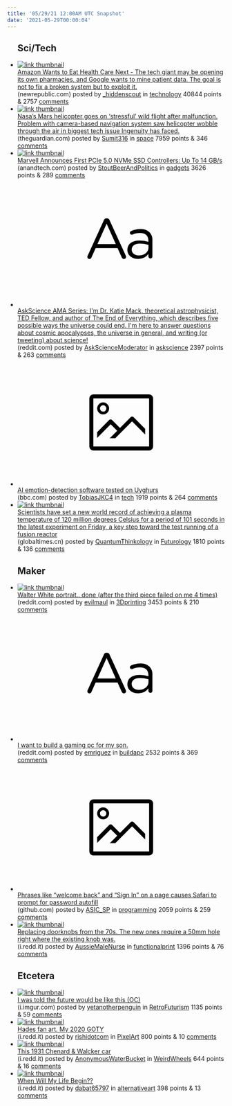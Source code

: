 ```yaml
---
title: '05/29/21 12:00AM UTC Snapshot'
date: '2021-05-29T00:00:04'
---
```

<ul>
<h2>Sci/Tech</h2>

<li><a href='https://newrepublic.com/article/162553/amazon-care-pharmacy-big-tech-universal-healthcare'><img src='https://b.thumbs.redditmedia.com/Sp1PBJdb5MHJBSOKHTZcmXGqh9T9Ybj1yrGyaYZy_hc.jpg' alt='link thumbnail'></a><div><div class='linkTitle'><a href='https://newrepublic.com/article/162553/amazon-care-pharmacy-big-tech-universal-healthcare'>Amazon Wants to Eat Health Care Next - The tech giant may be opening its own pharmacies, and Google wants to mine patient data. The goal is not to fix a broken system but to exploit it.</a></div>(newrepublic.com) posted by <a href='https://www.reddit.com/user/_hiddenscout'>_hiddenscout</a> in <a href='https://www.reddit.com/r/technology'>technology</a> 40844 points & 2757 <a href='https://www.reddit.com/r/technology/comments/nmxajr/amazon_wants_to_eat_health_care_next_the_tech/'>comments</a></div></li>

<li><a href='https://www.theguardian.com/science/2021/may/28/nasa-mars-helicopter-goes-on-stressful-wild-flight-after-malfunction-ingenuity'><img src='https://a.thumbs.redditmedia.com/tgJKBEiZw0UtVVxy92KOjy-JN8z4wlEwt9_LLNG-Xk8.jpg' alt='link thumbnail'></a><div><div class='linkTitle'><a href='https://www.theguardian.com/science/2021/may/28/nasa-mars-helicopter-goes-on-stressful-wild-flight-after-malfunction-ingenuity'>Nasa’s Mars helicopter goes on ‘stressful’ wild flight after malfunction. Problem with camera-based navigation system saw helicopter wobble through the air in biggest tech issue Ingenuity has faced.</a></div>(theguardian.com) posted by <a href='https://www.reddit.com/user/Sumit316'>Sumit316</a> in <a href='https://www.reddit.com/r/space'>space</a> 7959 points & 346 <a href='https://www.reddit.com/r/space/comments/nmz4ov/nasas_mars_helicopter_goes_on_stressful_wild/'>comments</a></div></li>

<li><a href='https://www.anandtech.com/show/16703/marvell-announces-first-pcie-50-nvme-ssd-controllers'><img src='https://b.thumbs.redditmedia.com/fIf2OI_gu3iCcGB-gs0TU4FMECglkPqQ9VmiUunymnA.jpg' alt='link thumbnail'></a><div><div class='linkTitle'><a href='https://www.anandtech.com/show/16703/marvell-announces-first-pcie-50-nvme-ssd-controllers'>Marvell Announces First PCIe 5.0 NVMe SSD Controllers: Up To 14 GB/s</a></div>(anandtech.com) posted by <a href='https://www.reddit.com/user/StoutBeerAndPolitics'>StoutBeerAndPolitics</a> in <a href='https://www.reddit.com/r/gadgets'>gadgets</a> 3626 points & 289 <a href='https://www.reddit.com/r/gadgets/comments/nmquyv/marvell_announces_first_pcie_50_nvme_ssd/'>comments</a></div></li>

<li><a href='https://www.reddit.com/r/askscience/comments/nmvafn/askscience_ama_series_im_dr_katie_mack/'><svg version='1.1' viewBox='-34 -12 104 64' preserveAspectRatio='xMidYMid slice' xmlns='http://www.w3.org/2000/svg' xmlns:xlink='http://www.w3.org/1999/xlink'>
    <title>text link thumbnail</title>
    <path d='M12.19,8.84a1.45,1.45,0,0,0-1.4-1h-.12a1.46,1.46,0,0,0-1.42,1L1.14,26.56a1.29,1.29,0,0,0-.14.59,1,1,0,0,0,1,1,1.12,1.12,0,0,0,1.08-.77l2.08-4.65h11l2.08,4.59a1.24,1.24,0,0,0,1.12.83,1.08,1.08,0,0,0,1.08-1.08,1.64,1.64,0,0,0-.14-.57ZM6.08,20.71l4.59-10.22,4.6,10.22Z'>
    </path>
    <path d='M32.24,14.78A6.35,6.35,0,0,0,27.6,13.2a11.36,11.36,0,0,0-4.7,1,1,1,0,0,0-.58.89,1,1,0,0,0,.94.92,1.23,1.23,0,0,0,.39-.08,8.87,8.87,0,0,1,3.72-.81c2.7,0,4.28,1.33,4.28,3.92v.5a15.29,15.29,0,0,0-4.42-.61c-3.64,0-6.14,1.61-6.14,4.64v.05c0,2.95,2.7,4.48,5.37,4.48a6.29,6.29,0,0,0,5.19-2.48V26.9a1,1,0,0,0,1,1,1,1,0,0,0,1-1.06V19A5.71,5.71,0,0,0,32.24,14.78Zm-.56,7.7c0,2.28-2.17,3.89-4.81,3.89-1.94,0-3.61-1.06-3.61-2.86v-.06c0-1.8,1.5-3,4.2-3a15.2,15.2,0,0,1,4.22.61Z'>
    </path>
    </svg></a><div><div class='linkTitle'><a href='https://www.reddit.com/r/askscience/comments/nmvafn/askscience_ama_series_im_dr_katie_mack/'>AskScience AMA Series: I'm Dr. Katie Mack, theoretical astrophysicist, TED Fellow, and author of The End of Everything, which describes five possible ways the universe could end. I'm here to answer questions about cosmic apocalypses, the universe in general, and writing (or tweeting) about science!</a></div>(reddit.com) posted by <a href='https://www.reddit.com/user/AskScienceModerator'>AskScienceModerator</a> in <a href='https://www.reddit.com/r/askscience'>askscience</a> 2397 points & 263 <a href='https://www.reddit.com/r/askscience/comments/nmvafn/askscience_ama_series_im_dr_katie_mack/'>comments</a></div></li>

<li><a href='https://www.bbc.com/news/technology-57101248'><svg version='1.1' viewBox='-34 -14 104 64' preserveAspectRatio='xMidYMid meet' xmlns='http://www.w3.org/2000/svg' xmlns:xlink='http://www.w3.org/1999/xlink'>
    <title>link thumbnail</title>
    <path d='M32,4H4A2,2,0,0,0,2,6V30a2,2,0,0,0,2,2H32a2,2,0,0,0,2-2V6A2,2,0,0,0,32,4ZM4,30V6H32V30Z'></path>
    <path d='M8.92,14a3,3,0,1,0-3-3A3,3,0,0,0,8.92,14Zm0-4.6A1.6,1.6,0,1,1,7.33,11,1.6,1.6,0,0,1,8.92,9.41Z'></path>
    <path d='M22.78,15.37l-5.4,5.4-4-4a1,1,0,0,0-1.41,0L5.92,22.9v2.83l6.79-6.79L16,22.18l-3.75,3.75H15l8.45-8.45L30,24V21.18l-5.81-5.81A1,1,0,0,0,22.78,15.37Z'></path>
    </svg></a><div><div class='linkTitle'><a href='https://www.bbc.com/news/technology-57101248'>AI emotion-detection software tested on Uyghurs</a></div>(bbc.com) posted by <a href='https://www.reddit.com/user/TobiasJKC4'>TobiasJKC4</a> in <a href='https://www.reddit.com/r/tech'>tech</a> 1919 points & 264 <a href='https://www.reddit.com/r/tech/comments/nmphqk/ai_emotiondetection_software_tested_on_uyghurs/'>comments</a></div></li>

<li><a href='https://www.globaltimes.cn/page/202105/1224755.shtml'><img src='https://a.thumbs.redditmedia.com/lxRw8mXUAy3MBhqv3RkJd5szdKysUZijlfw7w_gf6y8.jpg' alt='link thumbnail'></a><div><div class='linkTitle'><a href='https://www.globaltimes.cn/page/202105/1224755.shtml'>Scientists have set a new world record of achieving a plasma temperature of 120 million degrees Celsius for a period of 101 seconds in the latest experiment on Friday, a key step toward the test running of a fusion reactor</a></div>(globaltimes.cn) posted by <a href='https://www.reddit.com/user/QuantumThinkology'>QuantumThinkology</a> in <a href='https://www.reddit.com/r/Futurology'>Futurology</a> 1810 points & 136 <a href='https://www.reddit.com/r/Futurology/comments/nmxj23/scientists_have_set_a_new_world_record_of/'>comments</a></div></li>

<h2>Maker</h2>

<li><a href='https://www.reddit.com/gallery/nn009i'><img src='https://b.thumbs.redditmedia.com/nq9LZX9xSAfEBsAMH5OC1zpyB_zypUlNSfXwHY7Psqw.jpg' alt='link thumbnail'></a><div><div class='linkTitle'><a href='https://www.reddit.com/gallery/nn009i'>Walter White portrait.. done (after the third piece failed on me 4 times)</a></div>(reddit.com) posted by <a href='https://www.reddit.com/user/evilmaul'>evilmaul</a> in <a href='https://www.reddit.com/r/3Dprinting'>3Dprinting</a> 3453 points & 210 <a href='https://www.reddit.com/r/3Dprinting/comments/nn009i/walter_white_portrait_done_after_the_third_piece/'>comments</a></div></li>

<li><a href='https://www.reddit.com/r/buildapc/comments/nmrkj2/i_want_to_build_a_gaming_pc_for_my_son/'><svg version='1.1' viewBox='-34 -12 104 64' preserveAspectRatio='xMidYMid slice' xmlns='http://www.w3.org/2000/svg' xmlns:xlink='http://www.w3.org/1999/xlink'>
    <title>text link thumbnail</title>
    <path d='M12.19,8.84a1.45,1.45,0,0,0-1.4-1h-.12a1.46,1.46,0,0,0-1.42,1L1.14,26.56a1.29,1.29,0,0,0-.14.59,1,1,0,0,0,1,1,1.12,1.12,0,0,0,1.08-.77l2.08-4.65h11l2.08,4.59a1.24,1.24,0,0,0,1.12.83,1.08,1.08,0,0,0,1.08-1.08,1.64,1.64,0,0,0-.14-.57ZM6.08,20.71l4.59-10.22,4.6,10.22Z'>
    </path>
    <path d='M32.24,14.78A6.35,6.35,0,0,0,27.6,13.2a11.36,11.36,0,0,0-4.7,1,1,1,0,0,0-.58.89,1,1,0,0,0,.94.92,1.23,1.23,0,0,0,.39-.08,8.87,8.87,0,0,1,3.72-.81c2.7,0,4.28,1.33,4.28,3.92v.5a15.29,15.29,0,0,0-4.42-.61c-3.64,0-6.14,1.61-6.14,4.64v.05c0,2.95,2.7,4.48,5.37,4.48a6.29,6.29,0,0,0,5.19-2.48V26.9a1,1,0,0,0,1,1,1,1,0,0,0,1-1.06V19A5.71,5.71,0,0,0,32.24,14.78Zm-.56,7.7c0,2.28-2.17,3.89-4.81,3.89-1.94,0-3.61-1.06-3.61-2.86v-.06c0-1.8,1.5-3,4.2-3a15.2,15.2,0,0,1,4.22.61Z'>
    </path>
    </svg></a><div><div class='linkTitle'><a href='https://www.reddit.com/r/buildapc/comments/nmrkj2/i_want_to_build_a_gaming_pc_for_my_son/'>I want to build a gaming pc for my son.</a></div>(reddit.com) posted by <a href='https://www.reddit.com/user/emriguez'>emriguez</a> in <a href='https://www.reddit.com/r/buildapc'>buildapc</a> 2532 points & 369 <a href='https://www.reddit.com/r/buildapc/comments/nmrkj2/i_want_to_build_a_gaming_pc_for_my_son/'>comments</a></div></li>

<li><a href='https://github.com/livewire-ui/spotlight/issues/25'><svg version='1.1' viewBox='-34 -14 104 64' preserveAspectRatio='xMidYMid meet' xmlns='http://www.w3.org/2000/svg' xmlns:xlink='http://www.w3.org/1999/xlink'>
    <title>link thumbnail</title>
    <path d='M32,4H4A2,2,0,0,0,2,6V30a2,2,0,0,0,2,2H32a2,2,0,0,0,2-2V6A2,2,0,0,0,32,4ZM4,30V6H32V30Z'></path>
    <path d='M8.92,14a3,3,0,1,0-3-3A3,3,0,0,0,8.92,14Zm0-4.6A1.6,1.6,0,1,1,7.33,11,1.6,1.6,0,0,1,8.92,9.41Z'></path>
    <path d='M22.78,15.37l-5.4,5.4-4-4a1,1,0,0,0-1.41,0L5.92,22.9v2.83l6.79-6.79L16,22.18l-3.75,3.75H15l8.45-8.45L30,24V21.18l-5.81-5.81A1,1,0,0,0,22.78,15.37Z'></path>
    </svg></a><div><div class='linkTitle'><a href='https://github.com/livewire-ui/spotlight/issues/25'>Phrases like “welcome back” and “Sign In” on a page causes Safari to prompt for password autofill</a></div>(github.com) posted by <a href='https://www.reddit.com/user/ASIC_SP'>ASIC_SP</a> in <a href='https://www.reddit.com/r/programming'>programming</a> 2059 points & 259 <a href='https://www.reddit.com/r/programming/comments/nmvu19/phrases_like_welcome_back_and_sign_in_on_a_page/'>comments</a></div></li>

<li><a href='https://i.redd.it/fv5htaj9ut171.jpg'><img src='https://a.thumbs.redditmedia.com/CuVQ5tJ3opVMhoCM3DixE2zWmKQKl58iXGYjSfvax60.jpg' alt='link thumbnail'></a><div><div class='linkTitle'><a href='https://i.redd.it/fv5htaj9ut171.jpg'>Replacing doorknobs from the 70s. The new ones require a 50mm hole right where the existing knob was.</a></div>(i.redd.it) posted by <a href='https://www.reddit.com/user/AussieMaleNurse'>AussieMaleNurse</a> in <a href='https://www.reddit.com/r/functionalprint'>functionalprint</a> 1396 points & 76 <a href='https://www.reddit.com/r/functionalprint/comments/nmtn5y/replacing_doorknobs_from_the_70s_the_new_ones/'>comments</a></div></li>

<h2>Etcetera</h2>

<li><a href='https://i.imgur.com/RItmEZn.jpg'><img src='https://b.thumbs.redditmedia.com/gCEx3G7eOJ7uDwo7BtwMNZDzAqb1mJR8JUkfuBcZPAc.jpg' alt='link thumbnail'></a><div><div class='linkTitle'><a href='https://i.imgur.com/RItmEZn.jpg'>I was told the future would be like this (OC)</a></div>(i.imgur.com) posted by <a href='https://www.reddit.com/user/yetanotherpenguin'>yetanotherpenguin</a> in <a href='https://www.reddit.com/r/RetroFuturism'>RetroFuturism</a> 1135 points & 59 <a href='https://www.reddit.com/r/RetroFuturism/comments/nmwrr6/i_was_told_the_future_would_be_like_this_oc/'>comments</a></div></li>

<li><a href='https://i.redd.it/68n2vaxjot171.png'><img src='https://a.thumbs.redditmedia.com/O4TcHzpbfyRNiPEGtVDqTQmJLEC_2XV7O-XAWCTsp70.jpg' alt='link thumbnail'></a><div><div class='linkTitle'><a href='https://i.redd.it/68n2vaxjot171.png'>Hades fan art. My 2020 GOTY</a></div>(i.redd.it) posted by <a href='https://www.reddit.com/user/rishidotcom'>rishidotcom</a> in <a href='https://www.reddit.com/r/PixelArt'>PixelArt</a> 800 points & 10 <a href='https://www.reddit.com/r/PixelArt/comments/nmt7uq/hades_fan_art_my_2020_goty/'>comments</a></div></li>

<li><a href='https://i.redd.it/cfgm8cwwru171.png'><img src='https://a.thumbs.redditmedia.com/v857aAkUVr9Xsu35JrsdGFGUx-I21Pzi8YXwuxNcX_4.jpg' alt='link thumbnail'></a><div><div class='linkTitle'><a href='https://i.redd.it/cfgm8cwwru171.png'>This 1931 Chenard &amp; Walcker car</a></div>(i.redd.it) posted by <a href='https://www.reddit.com/user/AnonymousWaterBucket'>AnonymousWaterBucket</a> in <a href='https://www.reddit.com/r/WeirdWheels'>WeirdWheels</a> 644 points & 16 <a href='https://www.reddit.com/r/WeirdWheels/comments/nmwj91/this_1931_chenard_walcker_car/'>comments</a></div></li>

<li><a href='https://i.redd.it/9cdozvy9m7sz.jpg'><img src='https://a.thumbs.redditmedia.com/--0WyW_SC4HbzZJpPY1J2SSKSQW2jPrTki2YiQK6004.jpg' alt='link thumbnail'></a><div><div class='linkTitle'><a href='https://i.redd.it/9cdozvy9m7sz.jpg'>When Will My Life Begin??</a></div>(i.redd.it) posted by <a href='https://www.reddit.com/user/dabat65797'>dabat65797</a> in <a href='https://www.reddit.com/r/alternativeart'>alternativeart</a> 398 points & 13 <a href='https://www.reddit.com/r/alternativeart/comments/nmvh5v/when_will_my_life_begin/'>comments</a></div></li>

</ul>

